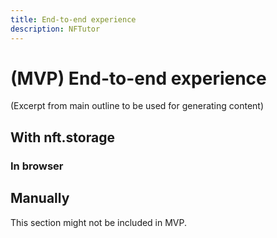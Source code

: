 ```yaml
---
title: End-to-end experience
description: NFTutor
---
```

 # (MVP) End-to-end experience

(Excerpt from main outline to be used for generating content)

## With nft.storage

### In browser

## Manually
This section might not be included in MVP.


